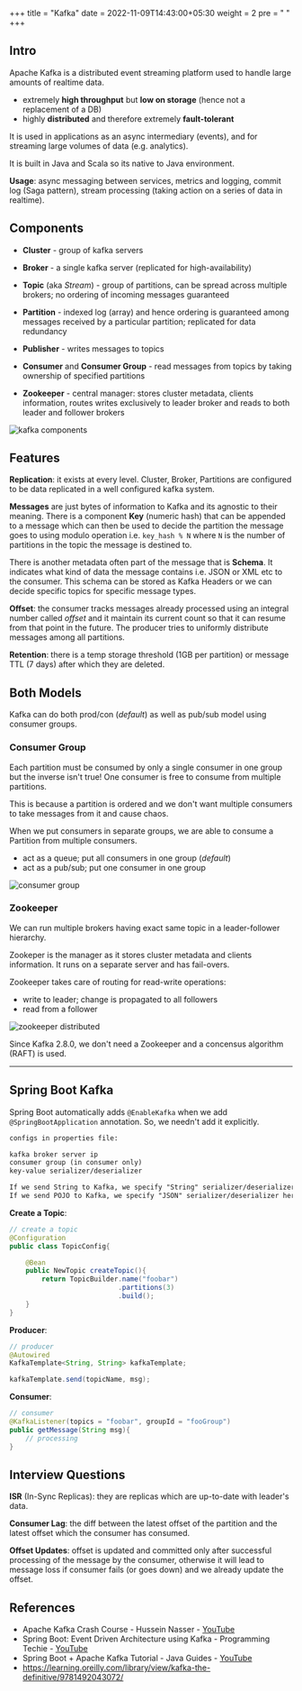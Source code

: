 +++
title = "Kafka"
date =  2022-11-09T14:43:00+05:30
weight = 2
pre = "<i class='devicon-apachekafka-plain'></i> "
+++

## Intro
Apache Kafka is a distributed event streaming platform used to handle large amounts of realtime data.

- extremely **high throughput** but **low on storage** (hence not a replacement of a DB)
- highly **distributed** and therefore extremely **fault-tolerant**

It is used in applications as an async intermediary (events), and for streaming large volumes of data (e.g. analytics).

It is built in Java and Scala so its native to Java environment.

**Usage**: async messaging between services, metrics and logging, commit log (Saga pattern), stream processing (taking action on a series of data in realtime).

## Components
- **Cluster** - group of kafka servers
- **Broker** - a single kafka server (replicated for high-availability)
- **Topic** (aka _Stream_) - group of partitions, can be spread across multiple brokers; no ordering of incoming messages guaranteed
- **Partition** - indexed log (array) and hence ordering is guaranteed among messages received by a particular partition; replicated for data redundancy

- **Publisher** - writes messages to topics
- **Consumer** and **Consumer Group** - read messages from topics by taking ownership of specified partitions

- **Zookeeper** - central manager: stores cluster metadata, clients information, routes writes exclusively to leader broker and reads to both leader and follower brokers

![kafka components](https://i.imgur.com/BtLuPCj.png)

## Features
**Replication**: it exists at every level. Cluster, Broker, Partitions are configured to be data replicated in a well configured kafka system.

**Messages** are just bytes of information to Kafka and its agnostic to their meaning. There is a component **Key** (numeric hash) that can be appended to a message which can then be used to decide the partition the message goes to using modulo operation i.e. `key_hash % N` where `N` is the number of partitions in the topic the message is destined to.

There is another metadata often part of the message that is **Schema**. It indicates what kind of data the message contains i.e. JSON or XML etc to the consumer. This schema can be stored as Kafka Headers or we can decide specific topics for specific message types.

**Offset**: the consumer tracks messages already processed using an integral number called _offset_ and it maintain its current count so that it can resume from that point in the future. The producer tries to uniformly distribute messages among all partitions.

**Retention**: there is a temp storage threshold (1GB per partition) or message TTL (7 days) after which they are deleted.

## Both Models
Kafka can do both prod/con (_default_) as well as pub/sub model using consumer groups.

### Consumer Group
Each partition must be consumed by only a single consumer in one group but the inverse isn't true! One consumer is free to consume from multiple partitions.

This is because a partition is ordered and we don't want multiple consumers to take messages from it and cause chaos.

When we put consumers in separate groups, we are able to consume a Partition from multiple consumers.
- act as a queue; put all consumers in one group (_default_)
- act as a pub/sub; put one consumer in one group

![consumer group](https://i.imgur.com/YogLz0Q.png)

### Zookeeper
We can run multiple brokers having exact same topic in a leader-follower hierarchy.

Zookeper is the manager as it stores cluster metadata and clients information. It runs on a separate server and has fail-overs.

Zookeeper takes care of routing for read-write operations:
- write to leader; change is propagated to all followers
- read from a follower

![zookeeper distributed](https://i.imgur.com/PWMZzwh.png)

Since Kafka 2.8.0, we don't need a Zookeeper and a concensus algorithm (RAFT) is used.

---
## Spring Boot Kafka
Spring Boot automatically adds `@EnableKafka` when we add `@SpringBootApplication` annotation. So, we needn't add it explicitly.
```txt
configs in properties file:

kafka broker server ip
consumer group (in consumer only)
key-value serializer/deserializer

If we send String to Kafka, we specify "String" serializer/deserializer here
If we send POJO to Kafka, we specify "JSON" serializer/deserializer here
```
**Create a Topic**:
```java
// create a topic
@Configuration
public class TopicConfig{

	@Bean
	public NewTopic createTopic(){
		return TopicBuilder.name("foobar")
						   .partitions(3)
						   .build();
	}
}
```
**Producer**:
```java
// producer
@Autowired
KafkaTemplate<String, String> kafkaTemplate;

kafkaTemplate.send(topicName, msg);
```
**Consumer**:
```java
// consumer
@KafkaListener(topics = "foobar", groupId = "fooGroup")
public getMessage(String msg){
	// processing
}


```

## Interview Questions
**ISR** (In-Sync Replicas): they are replicas which are up-to-date with leader's data.

**Consumer Lag**: the diff between the latest offset of the partition and the latest offset which the consumer has consumed.

**Offset Updates**: offset is updated and committed only after successful processing of the message by the consumer, otherwise it will lead to message loss if consumer fails (or goes down) and we already update the offset.

## References
- Apache Kafka Crash Course - Hussein Nasser - [YouTube](https://youtu.be/R873BlNVUB4)
- Spring Boot: Event Driven Architecture using Kafka - Programming Techie - [YouTube](https://youtu.be/-ebTPcHANnI)
- Spring Boot + Apache Kafka Tutorial - Java Guides - [YouTube](https://youtube.com/playlist?list=PLGRDMO4rOGcNLwoack4ZiTyewUcF6y6BU)
- https://learning.oreilly.com/library/view/kafka-the-definitive/9781492043072/